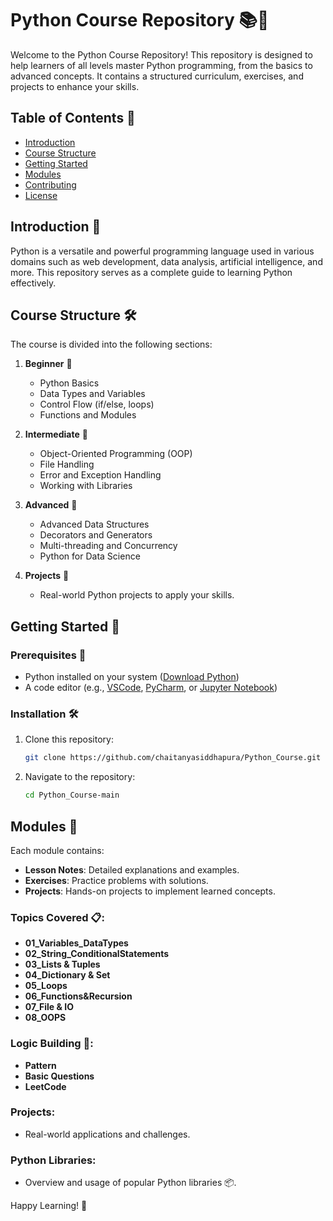 # Python Course Repository 📚🐍

Welcome to the Python Course Repository! This repository is designed to help learners of all levels master Python programming, from the basics to advanced concepts. It contains a structured curriculum, exercises, and projects to enhance your skills.

## Table of Contents 📖

   - [Introduction](#introduction)
   - [Course Structure](#course-structure)
   - [Getting Started](#getting-started)
   - [Modules](#modules)
   - [Contributing](#contributing)
   - [License](#license)


## Introduction 🌟

Python is a versatile and powerful programming language used in various domains such as web development, data analysis, artificial intelligence, and more. This repository serves as a complete guide to learning Python effectively.

## Course Structure 🛠️

The course is divided into the following sections:

1. **Beginner** 🐣
   - Python Basics
   - Data Types and Variables
   - Control Flow (if/else, loops)
   - Functions and Modules

2. **Intermediate** 🐥
   - Object-Oriented Programming (OOP)
   - File Handling
   - Error and Exception Handling
   - Working with Libraries

3. **Advanced** 🦅
   - Advanced Data Structures
   - Decorators and Generators
   - Multi-threading and Concurrency
   - Python for Data Science

4. **Projects** 🚀
   - Real-world Python projects to apply your skills.

## Getting Started 🚦

### Prerequisites 🧰

- Python installed on your system ([Download Python](https://www.python.org/downloads/))
- A code editor (e.g., [VSCode](https://code.visualstudio.com/), [PyCharm](https://www.jetbrains.com/pycharm/), or [Jupyter Notebook](https://jupyter.org/))

### Installation 🛠️

1. Clone this repository:
   ```bash
   git clone https://github.com/chaitanyasiddhapura/Python_Course.git
   ```
2. Navigate to the repository:
   ```bash
   cd Python_Course-main
   ```

## Modules 📂

Each module contains:

- **Lesson Notes**: Detailed explanations and examples.
- **Exercises**: Practice problems with solutions.
- **Projects**: Hands-on projects to implement learned concepts.

### Topics Covered 📋: 

- **01_Variables_DataTypes**
- **02_String_ConditionalStatements**
- **03_Lists & Tuples**
- **04_Dictionary & Set**
- **05_Loops**
- **06_Functions&Recursion**
- **07_File & IO**
- **08_OOPS**

### Logic Building 🧠:

- **Pattern**
- **Basic Questions**
- **LeetCode**

### Projects:

- Real-world applications and challenges.

### Python Libraries:

- Overview and usage of popular Python libraries 📦.

Happy Learning! 🚀
